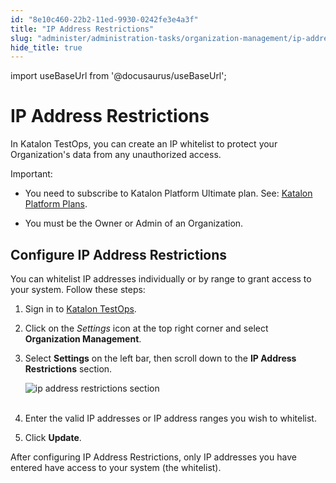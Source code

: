 ```yaml
---
id: "8e10c460-22b2-11ed-9930-0242fe3e4a3f"
title: "IP Address Restrictions"
slug: "administer/administration-tasks/organization-management/ip-address-restrictions"
hide_title: true
---
```

import useBaseUrl from '@docusaurus/useBaseUrl';


# <a id="id" class="anchor_top_offset"/><a id="ariaid-title1" class="anchor_top_offset"/>IP Address Restrictions

<p xmlns="http://www.w3.org/1999/xhtml" className="p">In Katalon TestOps, you can create an IP whitelist to protect   your Organization's data from any unauthorized access.</p> 
<div xmlns="http://www.w3.org/1999/xhtml" className="note important note_important"><span className="note__title">Important:</span> 
  <ul className="ul"><li className="li">
      <p className="p">You need to subscribe to <span className="ph">Katalon Platform</span> <span className="ph">Ultimate</span> plan. See: <a className="xref" href="/docs/administer/katalon-platform-packages/katalon-platform-plans"><span className="ph">Katalon Platform</span> Plans</a>.</p>
    </li><li className="li">
      <p className="p">You must be the Owner or Admin of an Organization.</p>
    </li></ul>
</div>

## <a id="id_1" class="anchor_top_offset"/>Configure IP Address Restrictions

<p xmlns="http://www.w3.org/1999/xhtml" className="p">You can whitelist IP addresses individually or by range to grant access to your system. Follow these steps:</p> 
<ol xmlns="http://www.w3.org/1999/xhtml" className="ol"><li className="li">     <p className="p">Sign in to <a className="xref j-external-link" href="https://testops.katalon.io/login" target="_blank">Katalon TestOps</a>.</p>   </li><li className="li">     <p className="p">Click on the <em className="ph i">Settings</em> icon at the top right corner and select <strong className="ph b">Organization Management</strong>.</p>   </li><li className="li">     <p className="p">Select <strong className="ph b">Settings</strong> on the left bar, then scroll down to the <strong className="ph b">IP Address Restrictions</strong> section.</p>     <p className="p"> <img className="image" src={useBaseUrl("https://github.com/katalon-studio/docs-images/raw/master/katalon-analytics/docs/testops-revamp-aug-ip-whitelist-setting/ip-address-restrictions-section.png")} alt="ip address restrictions section" /><br /><br />     </p>   </li><li className="li">     <p className="p">Enter the valid IP addresses or IP address ranges you wish to whitelist.</p>   </li><li className="li">     <p className="p">Click <strong className="ph b">Update</strong>.</p>   </li></ol> 
<p xmlns="http://www.w3.org/1999/xhtml" className="p">After configuring IP Address Restrictions, only IP addresses you have entered have access to your system (the whitelist).</p> 
